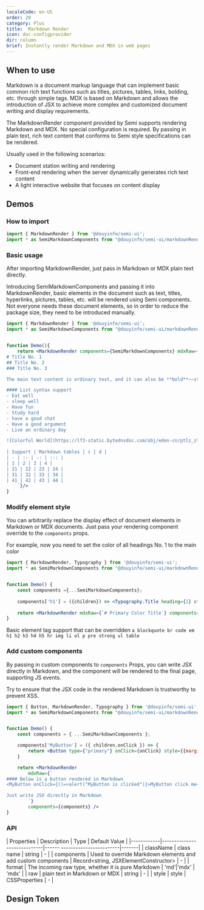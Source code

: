 ```yaml
---
localeCode: en-US
order: 20
category: Plus
title:  Markdown Render
icon: doc-configprovider
dir: column
brief: Instantly render Markdown and MDX in web pages
---
```


## When to use

Markdown is a document markup language that can implement basic common rich text functions such as titles, pictures, tables, links, bolding, etc. through simple tags.
MDX is based on Markdown and allows the introduction of JSX to achieve more complex and customized document writing and display requirements.

The MarkdownRender component provided by Semi supports rendering Markdown and MDX. No special configuration is required. By passing in plain text, rich text content that conforms to Semi style specifications can be rendered.


Usually used in the following scenarios:
- Document station writing and rendering
- Front-end rendering when the server dynamically generates rich text content
- A light interactive website that focuses on content display


## Demos

### How to import

```jsx
import { MarkdownRender } from '@douyinfe/semi-ui';
import * as SemiMarkdownComponents from "@douyinfe/semi-ui/markdownRender/components"
```



### Basic usage
After importing MarkdownRender, just pass in Markdown or MDX plain text directly.

Introducing SemiMarkdownComponents and passing it into MarkdownRender, basic elements in the document such as text, titles, hyperlinks, pictures, tables, etc. will be rendered using Semi components. Not everyone needs these document elements, so in order to reduce the package size, they need to be introduced manually.

```jsx live=true dir="column"
import { MarkdownRender } from '@douyinfe/semi-ui';
import * as SemiMarkdownComponents from "@douyinfe/semi-ui/markdownRender/components"


function Demo(){
    return <MarkdownRender components={SemiMarkdownComponents} mdxRaw={`
# Title No. 1
## Title No. 2
### Title No. 3

The main text content is ordinary text, and it can also be **bold**~~strikethrough~~ and <u>underline</u> [Hyperlink](https://semi.design) etc. Basic syntax of Markdown and HTML Supported rich text

#### List syntax support
- Eat well
- sleep well
- Have fun
- Study hard
- have a good chat
- Have a good argument
- Live an ordinary day

![Colorful World](https://lf3-static.bytednsdoc.com/obj/eden-cn/ptlz_zlp/ljhwZthlaukjlkulzlp/root-web-sites/colorful.jpg)
    
| Support | Markdown tables | c | d |
| - | :- | -: | :-: |
| 1 | 2 | 3 | 4 |
| 21 | 22 | 23 | 24 |
| 31 | 32 | 33 | 34 |
| 41 | 42 | 43 | 44 |
    `}/>
}

```

### Modify element style

You can arbitrarily replace the display effect of document elements in Markdown or MDX documents. Just pass your rendering component override to the `components` props.

For example, now you need to set the color of all headings No. 1 to the main color

```jsx live=true
import { MarkdownRender, Typography } from '@douyinfe/semi-ui';
import * as SemiMarkdownComponents from "@douyinfe/semi-ui/markdownRender/components"


function Demo() {
    const components ={...SemiMarkdownComponents};
    
    components['h1'] = ({children}) => <Typography.Title heading={1} style={{color:"var(--semi-color-primary)"}}>{children}</Typography.Title>
    
    return <MarkdownRender mdxRaw={`# Primary Color Title`} components={components} />
}


```

Basic element tag support that can be overridden `a blockquote br code em h1 h2 h3 h4 h5 hr img li ol p pre strong ul table`



### Add custom components

By passing in custom components to `components` Props, you can write JSX directly in Markdown, and the component will be rendered to the final page, supporting JS events.

<Notice type="primary" title="Note">
   <div>Try to ensure that the JSX code in the rendered Markdown is trustworthy to prevent XSS. </div>
</Notice>


```jsx live=true
import { Button, MarkdownRender, Typography } from '@douyinfe/semi-ui';
import * as SemiMarkdownComponents from "@douyinfe/semi-ui/markdownRender/components"


function Demo() {
    const components = { ...SemiMarkdownComponents };

    components['MyButton'] = ({ children,onClick }) => {
        return <Button type={"primary"} onClick={onClick} style={{marginBottom:"12px"}}> {children} </Button>
    }

    return <MarkdownRender 
        mdxRaw={`
#### Below is a button rendered in Markdown
<MyButton onClick={()=>alert("MyButton is clicked")}>MyButton click me</MyButton>

Just write JSX directly in Markdown
        `} 
        components={components} />
}


```


### API

| Properties | Description | Type | Default Value |
|------------|-----------------------------|------ ------------------------|-------|
| className | class name | string | - |
| components | Used to override Markdown elements and add custom components | Record<string, JSXElementConstructor> | - |
| format | The incoming raw type, whether it is pure Markdown | 'md'\|'mdx' | 'mdx' |
| raw | plain text in Markdown or MDX | string | - |
| style | style | CSSProperties | - |

## Design Token

<DesignToken/>

